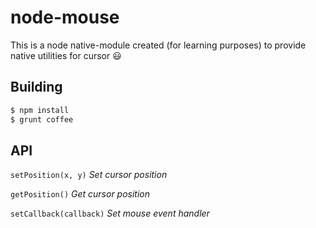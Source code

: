 # node-mouse
This is a node native-module created (for learning purposes) to provide native utilities for cursor :smiley:

## Building
```bash
$ npm install
$ grunt coffee
```

## API
``setPosition(x, y)`` *Set cursor position*

``getPosition()`` *Get cursor position*

``setCallback(callback)`` *Set mouse event handler*
